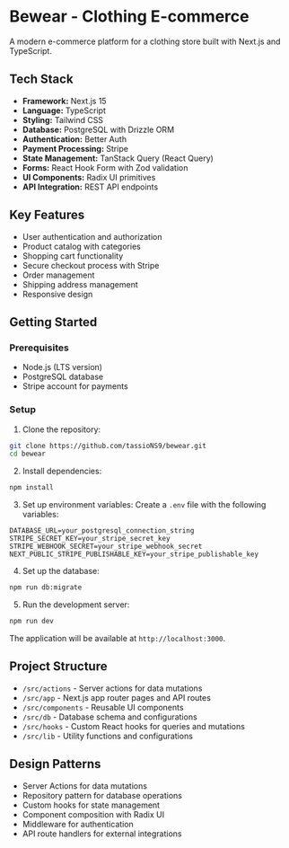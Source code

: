 # Bewear - Clothing E-commerce

A modern e-commerce platform for a clothing store built with Next.js and TypeScript.

## Tech Stack

- **Framework:** Next.js 15
- **Language:** TypeScript
- **Styling:** Tailwind CSS
- **Database:** PostgreSQL with Drizzle ORM
- **Authentication:** Better Auth
- **Payment Processing:** Stripe
- **State Management:** TanStack Query (React Query)
- **Forms:** React Hook Form with Zod validation
- **UI Components:** Radix UI primitives
- **API Integration:** REST API endpoints

## Key Features

- User authentication and authorization
- Product catalog with categories
- Shopping cart functionality
- Secure checkout process with Stripe
- Order management
- Shipping address management
- Responsive design

## Getting Started

### Prerequisites

- Node.js (LTS version)
- PostgreSQL database
- Stripe account for payments

### Setup

1. Clone the repository:
```bash
git clone https://github.com/tassioNS9/bewear.git
cd bewear
```

2. Install dependencies:
```bash
npm install
```

3. Set up environment variables:
Create a `.env` file with the following variables:
```
DATABASE_URL=your_postgresql_connection_string
STRIPE_SECRET_KEY=your_stripe_secret_key
STRIPE_WEBHOOK_SECRET=your_stripe_webhook_secret
NEXT_PUBLIC_STRIPE_PUBLISHABLE_KEY=your_stripe_publishable_key
```

4. Set up the database:
```bash
npm run db:migrate
```

5. Run the development server:
```bash
npm run dev
```

The application will be available at `http://localhost:3000`.

## Project Structure

- `/src/actions` - Server actions for data mutations
- `/src/app` - Next.js app router pages and API routes
- `/src/components` - Reusable UI components
- `/src/db` - Database schema and configurations
- `/src/hooks` - Custom React hooks for queries and mutations
- `/src/lib` - Utility functions and configurations

## Design Patterns

- Server Actions for data mutations
- Repository pattern for database operations
- Custom hooks for state management
- Component composition with Radix UI
- Middleware for authentication
- API route handlers for external integrations
